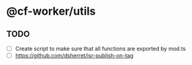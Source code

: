 # @cf-worker/utils

## TODO

- [ ] Create script to make sure that all functions are exported by mod.ts
- [ ] https://github.com/dsherret/jsr-publish-on-tag
